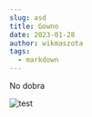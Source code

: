 ```yaml
---
slug: asd
title: Gowno
date: 2023-01-28
author: wikmaszota
tags:
  - markdown
---
```


No dobra

![test](/img/p1030455.jpeg "testowowow")
